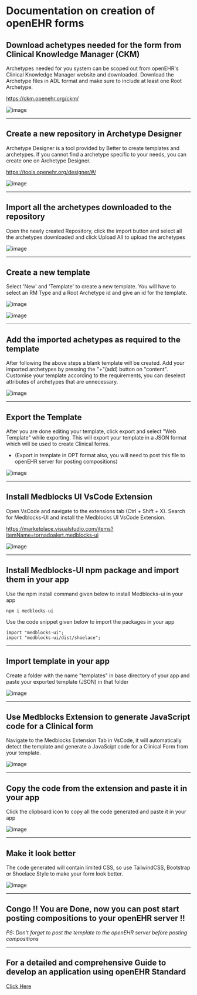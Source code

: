 # Documentation on creation of openEHR forms

##  Download achetypes needed for the form from Clinical Knowledge Manager (CKM)
Archetypes needed for you system can be scoped out from openEHR's Clinical Knowledge Manager website and downloaded. Download the Archetype files in ADL format and make sure to include at least one Root Archetype.

https://ckm.openehr.org/ckm/

![image](https://user-images.githubusercontent.com/57724250/139653489-9c599863-55bc-4557-a1ba-faf4face7506.png)

---

##  Create a new repository in Archetype Designer
Archetype Designer is a tool provided by Better to create templates and archetypes. If you cannot find a archetype specific to your needs, you can create one on Archetype Designer.

https://tools.openehr.org/designer/#/

![image](https://user-images.githubusercontent.com/57724250/139653721-5a6a0216-9bfe-434f-befd-263015b852eb.png)

---

##  Import all the archetypes downloaded to the repository
Open the newly created Repository, click the import button and select all the archetypes downloaded and click Upload All to upload the archetypes

![image](https://user-images.githubusercontent.com/57724250/139654956-0e8b7e5a-6640-486b-8f96-d73e82f0db53.png)

---

##  Create a new template
Select 'New' and 'Template' to create a new template. You will have to select an RM Type and a Root Archetype id and give an id for the template.

![image](https://user-images.githubusercontent.com/57724250/139655046-493c1d2e-381b-42ae-b4c0-08e65b4131eb.png)

![image](https://user-images.githubusercontent.com/57724250/139654515-ed77575d-c1d5-4127-a093-b314b1bf0234.png)

---

##  Add the imported achetypes as required to the template
After following the above steps a blank template will be created. Add your imported archetypes by pressing the "+"(add) button on "content". Customise your template according to the requirements, you can deselect attributes of archetypes that are unnecessary. 

![image](https://user-images.githubusercontent.com/57724250/139654739-23ba67c5-395f-4192-bb30-6c7f695aea9f.png)

---

##  Export the Template
After you are done editing your template, click export and select "Web Template" while exporting. This will export your template in a JSON format which will be used to create Clinical forms.
- (Export in template in OPT format also, you will need to post this file to openEHR server for posting compositions)

![image](https://user-images.githubusercontent.com/57724250/139655318-e92c280b-1fa8-44e1-8792-1b5b932f03da.png)

---

##  Install Medblocks UI VsCode Extension
Open VsCode and navigate to the extensions tab (Ctrl + Shift + X). Search for Medblocks-UI and install the Medblocks UI VsCode Extension.

https://marketplace.visualstudio.com/items?itemName=tornadoalert.medblocks-ui

![image](https://user-images.githubusercontent.com/57724250/139655882-f255ccaa-fdb9-4056-bde4-2e0e9b1ca36a.png)

---

##  Install Medblocks-UI npm package and import them in your app
Use the npm install command given below to install Medblocks-ui in your app

```
npm i medblocks-ui
```
Use the code snippet given below to import the packages in your app
```
import "medblocks-ui";
import "medblocks-ui/dist/shoelace";
```

---

##  Import template in your app
Create a folder with the name "templates" in base directory of your app and paste your exported template (JSON) in that folder

![image](https://user-images.githubusercontent.com/57724250/139657585-6657c3f4-6021-458c-b318-8aecbb19c94a.png)

---

## Use Medblocks Extension to generate JavaScript code for a Clinical form
Navigate to the Medblocks Extension Tab in VsCode, it will automatically detect the template and generate a JavaScipt code for a Clinical Form from your template.

![image](https://user-images.githubusercontent.com/57724250/139657944-83b0cfeb-669d-47d5-b8d8-0f1816fc1727.png)

---

## Copy the code from the extension and paste it in your app

Click the clipboard icon to copy all the code generated and paste it in your app

![image](https://user-images.githubusercontent.com/57724250/139658825-33206070-4670-4f7b-b607-99a13c29425a.png)

---

## Make it look better
The code generated will contain limited CSS, so use TailwindCSS, Bootstrap or Shoelace Style to make your form look better.

![image](https://user-images.githubusercontent.com/57724250/139659430-f3eb0fdf-773d-4c77-a9c7-9bf3418a3b92.png)

---

## Congo !! You are Done, now you can post start posting compositions to your openEHR server !!

*PS: Don't forget to post the template to the openEHR server before posting compositions*

---

## For a detailed and comprehensive Guide to develop an application using openEHR Standard
[Click Here](https://www.youtube.com/watch?v=kOU2HGqK23o&list=PLUr-PTsPYKV4Cl7gUe5sPoCQEfRJ3FpWW&ab_channel=SidharthRamesh)

